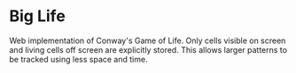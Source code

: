 # Big Life

Web implementation of Conway's Game of Life. Only cells visible on screen and living cells off screen are explicitly stored. This allows larger patterns to be tracked using less space and time.
